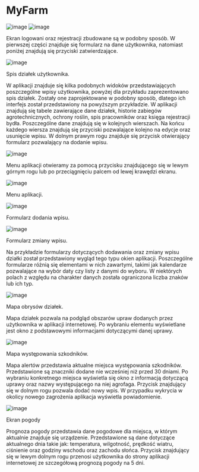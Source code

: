 # MyFarm
![image](https://user-images.githubusercontent.com/56389485/212641183-b5eb4a9a-ee71-49a5-bea8-e1daad55d429.png) ![image](https://user-images.githubusercontent.com/56389485/212641276-9b1d3e78-9079-4b05-9178-7c9fccd7d837.png)

Ekran logowani oraz rejestracji zbudowane są w podobny sposób. W pierwszej części znajduje się formularz na dane użytkownika, natomiast poniżej znajdują się przyciski zatwierdzające.
 
 ![image](https://user-images.githubusercontent.com/56389485/212641426-24ddaa43-44b7-45a8-9a5f-d8d22d74a934.png)

Spis działek użytkownika.

W aplikacji znajduje się kilka podobnych widoków przedstawiających poszczególne wpisy użytkownika, powyżej dla przykładu zaprezentowano spis działek. Zostały one zaprojektowane w podobny sposób, dlatego ich interfejs został przedstawiony na powyższym przykładzie. W aplikacji znajdują się tabele zawierające dane działek, historie zabiegów agrotechnicznych, ochrony roślin, spis pracowników oraz księga rejestracji bydła. Poszczególne dane znajdują się w kolejnych wierszach. Na końcu każdego wiersza znajdują się przyciski pozwalające kolejno na edycje oraz usunięcie wpisu. W dolnym prawym rogu znajduje się przycisk otwierający formularz pozwalający na dodanie wpisu. 

![image](https://user-images.githubusercontent.com/56389485/212641760-8fc80049-e1ab-4ca6-9a0f-e1b7d16888b5.png)

Menu aplikacji otwieramy za pomocą przycisku znajdującego się w lewym górnym rogu lub po przeciągnięciu palcem od lewej krawędzi ekranu.
 
 ![image](https://user-images.githubusercontent.com/56389485/212641524-d5e85a13-b2ef-4a83-883b-8512135e5953.png)

Menu aplikacji.

![image](https://user-images.githubusercontent.com/56389485/212641923-4db0aa64-f9bd-4793-8cc9-97a8246a90de.png)

Formularz dodania wpisu.

 ![image](https://user-images.githubusercontent.com/56389485/212641955-51348297-d8cc-4cce-8bf8-51c5b4a97a9c.png)

Formularz zmiany wpisu.

Na przykładzie formularzy dotyczących dodawania oraz zmiany wpisu działki został przedstawiony wygląd tego typu okien aplikacji. Poszczególne formularze różnią się elementami w nich zawartymi, takimi jak kalendarze pozwalające na wybór daty czy listy z danymi do wyboru. W niektórych polach z względu na charakter danych została ograniczona liczba znaków lub ich typ.
 
 ![image](https://user-images.githubusercontent.com/56389485/212642057-a28069a8-bdd5-4368-8467-d80a1bd3ef7d.png)

Mapa obrysów działek.

Mapa działek pozwala na podgląd obszarów upraw dodanych przez użytkownika w aplikacji internetowej. Po wybraniu elementu wyświetlane jest okno z podstawowymi informacjami dotyczącymi danej uprawy.  
 
 ![image](https://user-images.githubusercontent.com/56389485/212642140-21797b78-e267-4bb5-b0bc-1a52c2b3b213.png)

Mapa występowania szkodników.

Mapa alertów przedstawia aktualne miejsca występowania szkodników. Przedstawione są znaczniki dodane nie wcześniej niż przed 30 dniami. Po wybraniu konkretnego miejsca wyświetla się okno z informacją dotyczącą uprawy oraz nazwy występującego na niej agrofaga. Przycisk znajdujący się w dolnym rogu pozwala dodać nowy wpis. W przypadku wykrycia w okolicy nowego zagrożenia aplikacja wyświetla powiadomienie.
 
 ![image](https://user-images.githubusercontent.com/56389485/212642218-9782c27b-0b21-4bab-81ba-f72003bba99e.png)

Ekran pogody

Prognoza pogody przedstawia dane pogodowe dla miejsca, w którym aktualnie znajduje się urządzenie. Przedstawione są dane dotyczące aktualnego dnia takie jak: temperatura, wilgotność, prędkość wiatru, ciśnienie oraz godziny wschodu oraz zachodu słońca. Przycisk znajdujący się w lewym dolnym rogu przenosi użytkownika do strony aplikacji internetowej ze szczegółową prognozą pogody na 5 dni.
